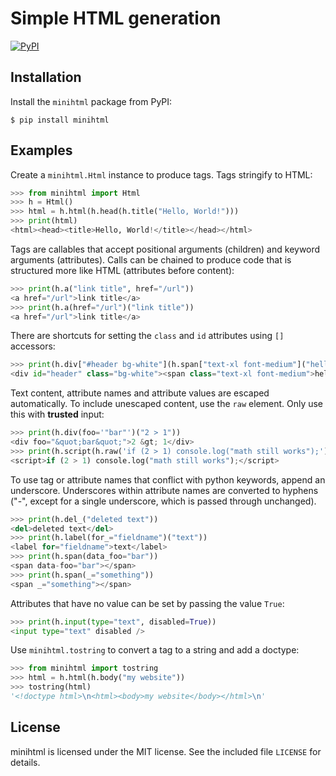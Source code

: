 # Simple HTML generation

[![PyPI](https://img.shields.io/pypi/v/minihtml)](https://pypi.python.org/pypi/minihtml)

## Installation

Install the `minihtml` package from PyPI:

    $ pip install minihtml

## Examples

Create a `minihtml.Html` instance to produce tags. Tags stringify to HTML:

~~~python
>>> from minihtml import Html
>>> h = Html()
>>> html = h.html(h.head(h.title("Hello, World!")))
>>> print(html)
<html><head><title>Hello, World!</title></head></html>

~~~

Tags are callables that accept positional arguments (children) and keyword
arguments (attributes). Calls can be chained to produce code that is structured
more like HTML (attributes before content):

~~~python
>>> print(h.a("link title", href="/url"))
<a href="/url">link title</a>
>>> print(h.a(href="/url")("link title"))
<a href="/url">link title</a>

~~~

There are shortcuts for setting the `class` and `id` attributes using `[]` accessors:

~~~python
>>> print(h.div["#header bg-white"](h.span["text-xl font-medium"]("hello")))
<div id="header" class="bg-white"><span class="text-xl font-medium">hello</span></div>

~~~

Text content, attribute names and attribute values are escaped automatically.
To include unescaped content, use the `raw` element. Only use this with
**trusted** input:

~~~python
>>> print(h.div(foo='"bar"')("2 > 1"))
<div foo="&quot;bar&quot;">2 &gt; 1</div>
>>> print(h.script(h.raw('if (2 > 1) console.log("math still works");')))
<script>if (2 > 1) console.log("math still works");</script>

~~~

To use tag or attribute names that conflict with python keywords, append an
underscore. Underscores within attribute names are converted to hyphens ("-",
except for a single underscore, which is passed through unchanged).

~~~python
>>> print(h.del_("deleted text"))
<del>deleted text</del>
>>> print(h.label(for_="fieldname")("text"))
<label for="fieldname">text</label>
>>> print(h.span(data_foo="bar"))
<span data-foo="bar"></span>
>>> print(h.span(_="something"))
<span _="something"></span>

~~~

Attributes that have no value can be set by passing the value `True`:

~~~python
>>> print(h.input(type="text", disabled=True))
<input type="text" disabled />

~~~

Use `minihtml.tostring` to convert a tag to a string and add a doctype:

~~~python
>>> from minihtml import tostring
>>> html = h.html(h.body("my website"))
>>> tostring(html)
'<!doctype html>\n<html><body>my website</body></html>\n'

~~~

## License

minihtml is licensed under the MIT license. See the included file `LICENSE`
for details.
